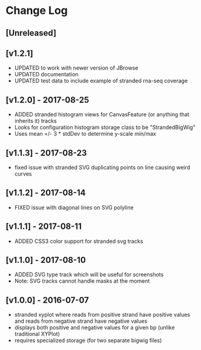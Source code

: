 # Change Log
## [Unreleased]

## [v1.2.1]
- UPDATED to work with newer version of JBrowse
- UPDATED documentation
- UPDATED test data to include example of stranded rna-seq coverage

## [v1.2.0] - 2017-08-25
- ADDED stranded histogram views for CanvasFeature (or anything that inherits it)
 tracks
- Looks for configuration histogram storage class to be "StrandedBigWig"
- Uses mean =/- 3 * stdDev to determine y-scale min/max

## [v1.1.3] - 2017-08-23
- fixed issue with stranded SVG duplicating points on line causing weird curves

## [v1.1.2] - 2017-08-14
- FIXED issue with diagonal lines on SVG polyline

## [v1.1.1] - 2017-08-11
- ADDED CSS3 color support for stranded svg tracks

## [v1.1.0] - 2017-08-10
- ADDED SVG type track which will be useful for screenshots
- Note: SVG tracks cannot handle masks at the moment

## [v1.0.0] - 2016-07-07
- stranded xyplot where reads from positive strand have positive values and reads from negative strand have negative values
- displays both positive and negative values for a given bp (unlike traditional XYPlot)
- requires specialized storage (for two separate bigwig files)
